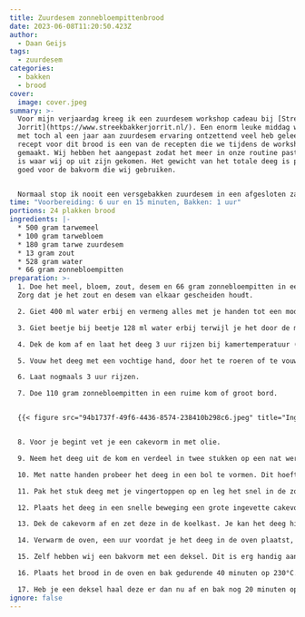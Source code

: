 ```yaml
---
title: Zuurdesem zonnebloempittenbrood
date: 2023-06-08T11:20:50.423Z
author:
  - Daan Geijs
tags:
  - zuurdesem
categories:
  - bakken
  - brood
cover:
  image: cover.jpeg
summary: >-
  Voor mijn verjaardag kreeg ik een zuurdesem workshop cadeau bij [Streekbakker
  Jorrit](https://www.streekbakkerjorrit.nl/). Een enorm leuke middag waar ik
  met toch al een jaar aan zuurdesem ervaring ontzettend veel heb geleerd. Het
  recept voor dit brood is een van de recepten die we tijdens de workshop hebben
  gemaakt. Wij hebben het aangepast zodat het meer in onze routine past en dit
  is waar wij op uit zijn gekomen. Het gewicht van het totale deeg is precies
  goed voor de bakvorm die wij gebruiken. 


  Normaal stop ik nooit een versgebakken zuurdesem in een afgesloten zak, maar het fijne van dit brood is dat het afgesloten in een zak ontzettend lang vers blijft en prima blijft smaken. Perfect voor tijdens een werkweek. 
time: "Voorbereiding: 6 uur en 15 minuten, Bakken: 1 uur"
portions: 24 plakken brood
ingredients: |-
  * 500 gram tarwemeel
  * 100 gram tarwebloem
  * 180 gram tarwe zuurdesem
  * 13 gram zout
  * 528 gram water
  * 66 gram zonnebloempitten
preparation: >-
  1. Doe het meel, bloem, zout, desem en 66 gram zonnebloempitten in een kom.
  Zorg dat je het zout en desem van elkaar gescheiden houdt.

  2. Giet 400 ml water erbij en vermeng alles met je handen tot een modderachtige massa, je kan hier ook prima een staande mixer voor gebruiken.

  3. Giet beetje bij beetje 128 ml water erbij terwijl je het door de massa mengt (inwassen).

  4. Dek de kom af en laat het deeg 3 uur rijzen bij kamertemperatuur (20°C).

  5. Vouw het deeg met een vochtige hand, door het te roeren of te vouwen.

  6. Laat nogmaals 3 uur rijzen.

  7. Doe 110 gram zonnebloempitten in een ruime kom of groot bord.


  {{< figure src="94b1737f-49f6-4436-8574-238410b298c6.jpeg" title="Ingevette bakvorm met daarin de twee stukken deeg" >}}


  8. Voor je begint vet je een cakevorm in met olie.

  9. Neem het deeg uit de kom en verdeel in twee stukken op een nat werkblad.

  10. Met natte handen probeer het deeg in een bol te vormen. Dit hoeft niet perfect te zijn.

  11. Pak het stuk deeg met je vingertoppen op en leg het snel in de zonnebloempitten. Pak nu weer het deegstuk op met je vingertoppen em draai het snel om. De zonnebloempitten zullen nu aan de bovenkant van het deeg zitten.

  12. Plaats het deeg in een snelle beweging een grote ingevette cakevorm. Doe dit weer door met je vingertoppen het deeg op te tillen. 

  13. Dek de cakevorm af en zet deze in de koelkast. Je kan het deeg hier 8 tot 16 uur laten rijzen. Perfect dus om 's avonds te maken en de volgende ochtend te bakken.

  14. Verwarm de oven, een uur voordat je het deeg in de oven plaatst, voor op 250°C.

  15. Zelf hebben wij een bakvorm met een deksel. Dit is erg handig aangezien je dan geen stoom hoeft te creëren. Heb je geen bakvorm met deksel dan kan je een bakje met water in de oven plaatsen om stoom te creëren.

  16. Plaats het brood in de oven en bak gedurende 40 minuten op 230°C.

  17. Heb je een deksel haal deze er dan nu af en bak nog 20 minuten op 210°C.
ignore: false
---
```

